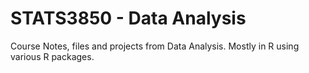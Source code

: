 # STATS3850 - Data Analysis
Course Notes, files and projects from Data Analysis. Mostly in R using various R packages.

